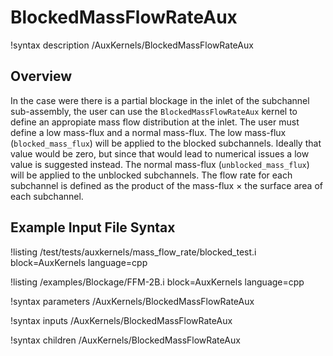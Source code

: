 # BlockedMassFlowRateAux

!syntax description /AuxKernels/BlockedMassFlowRateAux

## Overview

<!-- -->

In the case were there is a partial blockage in the inlet of the subchannel sub-assembly,
the user can use the `BlockedMassFlowRateAux` kernel to define an appropiate mass flow distribution at the inlet.
The user must define a low mass-flux and a normal mass-flux. The low mass-flux (`blocked_mass_flux`) will be
applied to the blocked subchannels. Ideally that value would be zero, but since that would lead to numerical issues a low value is suggested instead.
The normal mass-flux (`unblocked_mass_flux`) will be applied to the unblocked subchannels. The flow rate for each subchannel is defined as the product
of the mass-flux $\times$ the surface area of each subchannel.

## Example Input File Syntax

!listing /test/tests/auxkernels/mass_flow_rate/blocked_test.i block=AuxKernels language=cpp

!listing /examples/Blockage/FFM-2B.i block=AuxKernels language=cpp

!syntax parameters /AuxKernels/BlockedMassFlowRateAux

!syntax inputs /AuxKernels/BlockedMassFlowRateAux

!syntax children /AuxKernels/BlockedMassFlowRateAux
